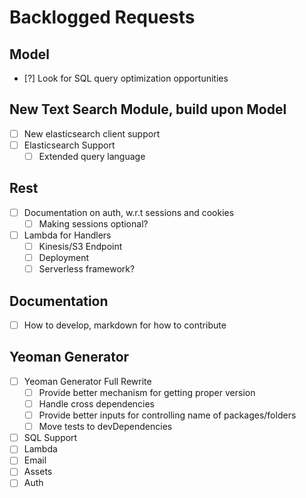 Backlogged Requests
===============   

Model
----------------------
- [?] Look for SQL query optimization opportunities

New Text Search Module, build upon Model
-----------------------
- [ ] New elasticsearch client support 
- [ ] Elasticsearch Support
  - [ ] Extended query language

Rest
----------------------
- [ ] Documentation on auth, w.r.t sessions and cookies
   - [ ] Making sessions optional?
- [ ] Lambda for Handlers
  - [ ] Kinesis/S3 Endpoint
  - [ ] Deployment
  - [ ] Serverless framework?

Documentation
-----------------------
- [ ] How to develop, markdown for how to contribute

Yeoman Generator
-----------------
- [ ] Yeoman Generator Full Rewrite
  - [ ] Provide better mechanism for getting proper version
  - [ ] Handle cross dependencies
  - [ ] Provide better inputs for controlling name of packages/folders
  - [ ] Move tests to devDependencies
- [ ] SQL Support
- [ ] Lambda
- [ ] Email
- [ ] Assets
- [ ] Auth
